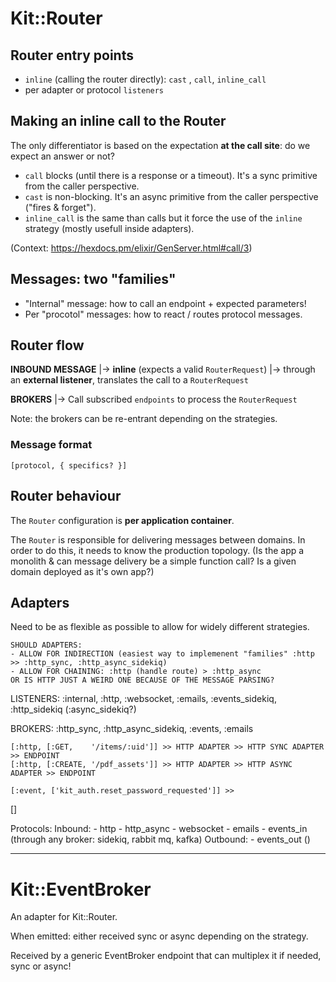 # Kit::Router

## Router entry points

- `inline` (calling the router directly): `cast` , `call`, `inline_call`
- per adapter or protocol `listeners`

## Making an inline call to the Router

The only differentiator is based on the expectation **at the call site**: do we expect an answer or not?

- `call` blocks (until there is a response or a timeout). It's a sync primitive from the caller perspective.
- `cast` is non-blocking. It's an async primitive from the caller perspective ("fires & forget").
- `inline_call` is the same than calls but it force the use of the `inline` strategy (mostly usefull inside adapters).

(Context: https://hexdocs.pm/elixir/GenServer.html#call/3)

## Messages: two "families"

- "Internal" message: how to call an endpoint + expected parameters!
- Per "procotol" messages: how to react / routes protocol messages.

## Router flow

**INBOUND MESSAGE**
  |-> **inline** (expects a valid `RouterRequest`)
  |-> through an **external listener**, translates the call to a `RouterRequest`

**BROKERS**
  |-> Call subscribed `endpoints` to process the `RouterRequest`

Note: the brokers can be re-entrant depending on the strategies.

### Message format

```
[protocol, { specifics? }]
```

## Router behaviour

The `Router` configuration is **per application container**.

The `Router` is responsible for delivering messages between domains. In order to do this, it needs to know the production topology. (Is the app a monolith & can message delivery be a simple function call? Is a given domain deployed as it's own app?)

## Adapters

Need to be as flexible as possible to allow for widely different strategies.

```
SHOULD ADAPTERS:
- ALLOW FOR INDIRECTION (easiest way to implemenent "families" :http >> :http_sync, :http_async_sidekiq)
- ALLOW FOR CHAINING: :http (handle route) > :http_async
OR IS HTTP JUST A WEIRD ONE BECAUSE OF THE MESSAGE PARSING?
```

LISTENERS: :internal, :http, :websocket, :emails, :events_sidekiq, :http_sidekiq (:async_sidekiq?)



BROKERS: :http_sync, :http_async_sidekiq, :events, :emails


```
[:http, [:GET,    '/items/:uid']] >> HTTP ADAPTER >> HTTP SYNC ADAPTER >> ENDPOINT
[:http, [:CREATE, '/pdf_assets']] >> HTTP ADAPTER >> HTTP ASYNC ADAPTER >> ENDPOINT

[:event, ['kit_auth.reset_password_requested']] >> 
```

[]

Protocols:
  Inbound:
    - http
    - http_async
    - websocket
    - emails
    - events_in (through any broker: sidekiq, rabbit mq, kafka)
  Outbound:
    - events_out ()


------

# Kit::EventBroker

An adapter for Kit::Router.

When emitted: either received sync or async depending on the strategy.

Received by a generic EventBroker endpoint that can multiplex it if needed, sync or async!

